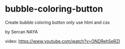 # bubble-coloring-button

Create bubble coloring button only use html and css

by Sercan NAYA

video: https://www.youtube.com/watch?v=ONDReh5eRZI
